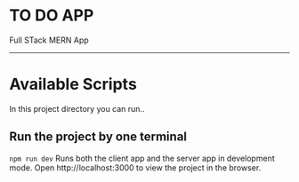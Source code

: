 # TO DO APP
Full STack MERN App 
<hr/>

# Available Scripts

In this project directory you can run..

## Run the project by one terminal
`npm run dev`
Runs both the client app and the server app in development mode. Open http://localhost:3000 to view the project in the browser.
